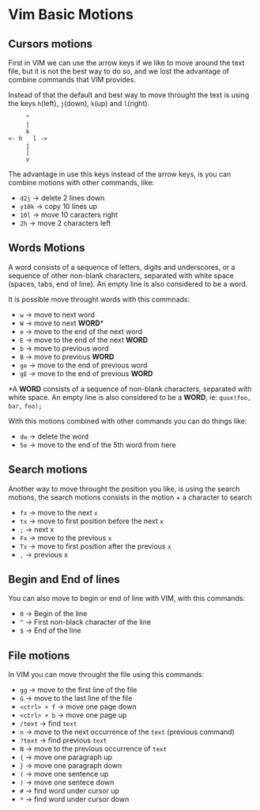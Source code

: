 # Vim Basic Motions

## Cursors motions

First in VIM we can use the arrow keys if we like to move around the text file, but it is not the best way to do so,
and we lost the advantage of combine commands that VIM provides.

Instead of that the default and best way to move throught the text is using the keys `h`(left), `j`(down), `k`(up) and `l`(right).

```
     ^ 
     |
     k
<- h   l ->
     j
     |
     v
```
The advantage in use this keys instead of the arrow keys, is you can combine motions with other commands, like:


  - `d2j` -> delete 2 lines down
  - `y10k` -> copy 10 lines up
  - `10l` -> move 10 caracters right
  - `2h`  -> move 2 characters left
 
## Words Motions

A word consists of a sequence of letters, digits and underscores, or a
sequence of other non-blank characters, separated with white space (spaces,
tabs, end of line).  An empty line is also considered to be a word.

It is possible move throught words with this commnads:

  - `w` -> move to next word
  - `W` -> move to next **WORD*** 
  - `e` -> move to the end of the next word
  - `E` -> move to the end of the next **WORD**
  - `b` -> move to previous word 
  - `B` -> move to previous **WORD**
  - `ge` -> move to the end of previous word
  - `gE` -> move to the end of previous **WORD**
  
*A **WORD** consists of a sequence of non-blank characters, separated with white
space.  An empty line is also considered to be a **WORD**, ie: `quux(foo,` `bar,` `foo);`

With this motions combined with other commands you can do things like:

- `dw` -> delete the word
- `5e` -> move to the end of the 5th word from here

## Search motions

Another way to move throught the position you like, is using the search motions, the search motions consists in the 
motion + a character to search
  
  - `fx` -> move to the next `x`
  - `tx` -> move to first position before the next `x`
  - `;` -> next x
  - `Fx` -> move to the previous `x`
  - `Tx` -> move to first position after the previous `x`
  - `,` -> previous x
  
  ## Begin and End of lines
  
  You can also move to begin or end of line with VIM, with this commands:
  
   - `0` -> Begin of the line
   - `^` -> First non-black character of the line
   - `$` -> End of the line
   
## File motions

In VIM you can move throught the file using this commands:

 - `gg` -> move to the first line of the file
 - `G` -> move to the last line of the file
 - `<ctrl> + f` -> move one page down
 - `<ctrl> + b` -> move one page up
 - `/text` -> find `text`
 - `n` -> move to the next occurrence of the `text` (previous command)
 - `?text` -> find previous `text` 
 - `N` -> move to the previous occurrence of `text`
 - `{` -> move one paragraph up
 - `}` -> move one paragraph down
 - `(` -> move one sentence up
 - `)` -> move one sentece down
 - `#` -> find word under cursor up
 - `*` -> find word under cursor down
 
 
  

